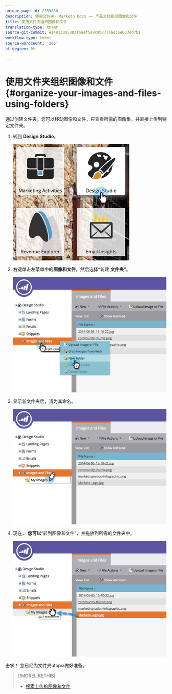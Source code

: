 ```yaml
---
unique-page-id: 2359880
description: 使用文件夹- Marketo Docs —— 产品文档组织图像和文件
title: 使用文件夹组织图像和文件
translation-type: tm+mt
source-git-commit: e149133a5383faaef5e9c9b7775ae36e633ed7b1
workflow-type: tm+mt
source-wordcount: '105'
ht-degree: 0%

---
```



# 使用文件夹组织图像和文件 {#organize-your-images-and-files-using-folders}

通过创建文件夹，您可以移动图像和文件，只查看所需的图像集，并直接上传到特定文件夹。

1. 转到 **Design** **Studio**。

   ![](assets/designstudio-7.png)

1. 右键单击左菜单中的**图像和文件**，然后选择“新建 **文件夹”**。

   ![](assets/image2014-9-16-11-3a25-3a45.png)

1. 显示新文件夹后，请为其命名。

   ![](assets/image2014-9-16-11-3a25-3a53.png)

1. 现在， **您可以**“转到图像和文件”，并拖放到所需的文件夹中。

   ![](assets/image2014-9-16-11-3a26-3a0.png)

击掌！ 您已经为文件夹utopia做好准备。

>[!MORELIKETHIS]
>
>* [搜索上传的图像和文件](search-uploaded-images-and-files.md)

>



